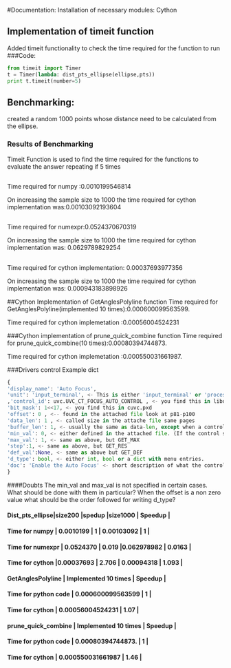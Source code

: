 #Documentation:
Installation of necessary modules:
Cython

## Implementation of timeit function
Added timeit functionality to check the time required for the function to run
###Code:

```python
from timeit import Timer
t = Timer(lambda: dist_pts_ellipse(ellipse,pts))
print t.timeit(number=5)
```

## Benchmarking:
created a random 1000 points  whose distance need to be calculated from the ellipse.

### Results of Benchmarking

Timeit Function is used to find the time required for the functions to evaluate the answer repeating if 5 times
##
Time required for numpy :0.0010199546814

On increasing the sample size to 1000 the time required for cython implementation was:0.00103092193604


##
Time required for numexpr:0.0524370670319

On increasing the sample size to 1000 the time required for cython implementation was: 0.0629789829254


##
Time required for cython implementation: 0.00037693977356

On increasing the sample size to 1000 the time required for cython implementation was: 0.000943183898926

##Cython Implementation of GetAnglesPolyline function
Time required for GetAnglesPolyline(implemented 10 times):0.000600099563599.

Time required for cython implemetation :0.00056004524231

###Cython implementation of prune_quick_combine function
Time required for prune_quick_combine(10 times):0.00080394744873.

Time required for cython implemetation :0.000550031661987.

###Drivers control
Example dict

```python
{
'display_name': 'Auto Focus',
'unit': 'input_terminal', <- This is either 'input_terminal' or 'processing_unit' which one can be found in cuvc.pxd
,'control_id': uvc.UVC_CT_FOCUS_AUTO_CONTROL , <- you find this in libuvc.h
'bit_mask': 1<<17, <- you find this in cuvc.pxd
'offset': 0 , <-- found in the attached file look at p81-p100
'data_len': 1 , <- called size in the attache file same pages
'buffer_len': 1, <- usually the same as data-len, except when a control has an offset, then a multiple.
'min_val': 0, <- either defined in the attached file. (If the control supports a GET_MIN call this field is 'None')
'max_val': 1, <- same as above, but GET_MAX
'step':1, <- same as above, but GET_RES
'def_val':None, <- same as above but GET_DEF
'd_type': bool, <- either int, bool or a dict with menu entries.
'doc': 'Enable the Auto Focus' <- short description of what the control does.
}
```

####Doubts
The min_val and max_val is not specified in certain cases. What should be done with them in particular?
When the offset is a non zero value what should be the order followed for writing d_type?


#### **Dist_pts_ellipse**|**size200** |**spedup** |**size1000** | **Speedup** |
#### Time for numpy      | 0.0010199 |     1      | 0.00103092  |     1       |
#### Time for numexpr    | 0.0524370 |   0.019    |0.062978982  |    0.0163   |
#### Time for cython     |0.00037693 |   2.706    | 0.00094318  |    1.093    |

#### **GetAnglesPolyline**   | **Implemented 10 times** | **Speedup** |
#### Time for python code    |  0.000600099563599       |     1       |
#### Time for cython         |  0.00056004524231        |    1.07     |


#### **prune_quick_combine**   |  **Implemented 10 times**  | **Speedup**  |
#### Time for python code      |  0.00080394744873.         |     1        |
#### Time for cython           |  0.000550031661987         |    1.46      |
